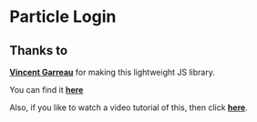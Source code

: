 # Particle Login

## Thanks to

**[Vincent Garreau](https://github.com/VincentGarreau)** for making this lightweight JS library.  

You can find it **[here](https://github.com/VincentGarreau/particles.js/)**

Also, if you like to watch a video tutorial of this, then click **[here](https://www.youtube.com/watch?v=qK3cgD09Qf0)**.
